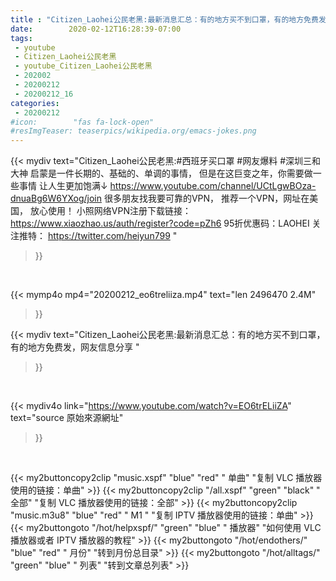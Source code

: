 ```yaml
---
title : "Citizen_Laohei公民老黑:最新消息汇总：有的地方买不到口罩，有的地方免费发，网友信息分享 "
date:        2020-02-12T16:28:39-07:00
tags:
 - youtube
 - Citizen_Laohei公民老黑
 - youtube_Citizen_Laohei公民老黑
 - 202002
 - 20200212
 - 20200212_16
categories:
 - 20200212
#icon:        "fas fa-lock-open"
#resImgTeaser: teaserpics/wikipedia.org/emacs-jokes.png
---
```


{{< mydiv text="Citizen_Laohei公民老黑:#西班牙买口罩 #网友爆料 #深圳三和大神  启蒙是一件长期的、基础的、单调的事情， 但是在这巨变之年，你需要做一些事情 让人生更加饱满↓ https://www.youtube.com/channel/UCtLgwBOza-dnuaBg6W6YXog/join  很多朋友找我要可靠的VPN， 推荐一个VPN，网址在美国， 放心使用！ 小照网络VPN注册下载链接： https://www.xiaozhao.us/auth/register?code=pZh6 95折优惠码：LAOHEI  关注推特： https://twitter.com/heiyun799 "
>}}
<br>


{{< mymp4o mp4="20200212_eo6treliiza.mp4"
text="len 2496470    2.4M"
>}}


{{< mydiv text="Citizen_Laohei公民老黑:最新消息汇总：有的地方买不到口罩，有的地方免费发，网友信息分享 "
>}}
<br>

{{< mydiv4o link="https://www.youtube.com/watch?v=EO6trELiiZA"
text="source 原始來源網址"
>}}


<br>



{{< my2buttoncopy2clip "music.xspf"        "blue"   "red"    " 单曲"  "复制 VLC 播放器使用的链接：单曲" >}} {{< my2buttoncopy2clip "/all.xspf"         "green"  "black"  " 全部"  "复制 VLC 播放器使用的链接：全部" >}} {{< my2buttoncopy2clip "music.m3u8"        "blue"   "red"    " M1 "    "复制 IPTV 播放器使用的链接：单曲" >}} {{< my2buttongoto      "/hot/helpxspf/"    "green"  "blue"   " 播放器" "如何使用 VLC 播放器或者 IPTV 播放器的教程" >}} {{< my2buttongoto      "/hot/endothers/"   "blue"   "red"    " 月份"   "转到月份总目录" >}} {{< my2buttongoto      "/hot/alltags/"     "green"  "blue"   " 列表"   "转到文章总列表" >}} 
